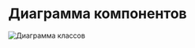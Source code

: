 # Диаграмма компонентов

![Диаграмма классов](https://github.com/RocknRoll8877/lab2/tree/main/MINIGamers-main/documentation/Images/Diagrams/Component.png)
